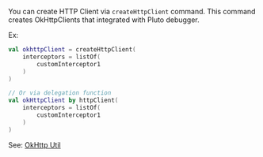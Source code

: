 You can create HTTP Client via `createHttpClient` command. This command creates OkHttpClients that integrated with Pluto debugger.

Ex:
```kotlin
val okhttpClient = createHttpClient(
    interceptors = listOf(
        customInterceptor1
    )
)

// Or via delegation function
val okHttpClient by httpClient(
    interceptors = listOf(
        customInterceptor1
    )
)
```

See: [OkHttp Util](../codebase/src/main/java/com/singularity_code/codebase/util/OkHttp.kt)
